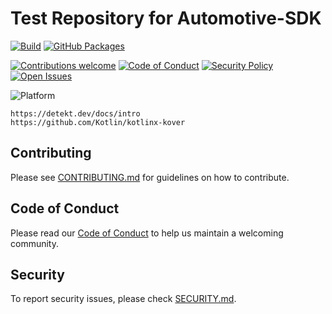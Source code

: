 # Test Repository for Automotive-SDK

[![Build](https://github.com/lorenzopaolo-cocchinone/automotive-sdk/actions/workflows/publish-with-tests.yaml/badge.svg?branch=main)](https://github.com/lorenzopaolo-cocchinone/automotive-sdk/actions/workflows/publish-with-tests.yaml?branch=main)
[![GitHub Packages](https://img.shields.io/badge/Maven-GitHub%20Packages-blueviolet?logo=github)](https://github.com/org-name/lorenzopaolo-cocchinone/automotive-sdk)

[![Contributions welcome](https://img.shields.io/badge/contributions-welcome-brightgreen.svg)](./CONTRIBUTING.md)
[![Code of Conduct](https://img.shields.io/badge/Code%20of%20Conduct-Enabled-blueviolet)](./CODE_OF_CONDUCT.md)
[![Security Policy](https://img.shields.io/badge/security-policy-blue.svg)](./SECURITY.md)
[![Open Issues](https://img.shields.io/github/issues/lorenzopaolo-cocchinone/automotive-sdk)](https://github.com/lorenzopaolo-cocchinone/automotive-sdk/issues)

![Platform](https://img.shields.io/badge/platform-android%20automotive-brightgreen)


```
https://detekt.dev/docs/intro
https://github.com/Kotlin/kotlinx-kover
```

## Contributing

Please see [CONTRIBUTING.md](./CONTRIBUTING.md) for guidelines on how to contribute.

## Code of Conduct

Please read our [Code of Conduct](./CODE_OF_CONDUCT.md) to help us maintain a welcoming community.

## Security

To report security issues, please check [SECURITY.md](./SECURITY.md).

